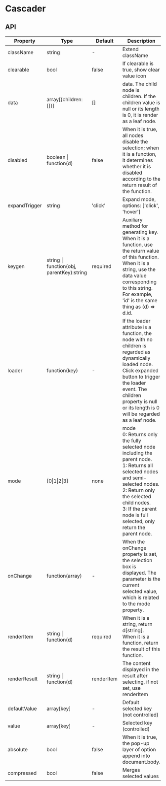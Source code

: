 # Cascader

<example />

## API

| Property | Type | Default | Description |
| --- | --- | --- | --- |
| className | string | - | Extend className |
| clearable | bool | false | If clearable is true, show clear value icon |
| data | array[{children:[]}] | [] | data. The child node is children. If the children value is null or its length is 0, it is render as a leaf node. |
| disabled | boolean \| function(d) | false | When it is true, all nodes disable the selection; when it is a function, it determines whether it is disabled according to the return result of the function. |
| expandTrigger | string | 'click' | Expand mode, options: \['click', 'hover'] |
| keygen | string \| function(obj, parentKey):string | required | Auxiliary method for generating key. <br />When it is a function, use the return value of this function. <br /> When it is a string, use the data value corresponding to this string. For example, 'id' is the same thing as (d) => d.id. |
| loader | function(key) | - | If the loader attribute is a function, the node with no children is regarded as dynamically loaded node. Click expanded button to trigger the loader event. The children property is null or its length is 0 will be regarded as a leaf node. |
| mode | \[0\|1\|2\|3\] | none | mode <br />0: Returns only the fully selected node including the parent node. <br />1: Returns all selected nodes and semi-selected nodes. <br />2: Return only the selected child nodes. <br />3: If the parent node is full selected, only return the parent node. |
| onChange | function(array) | - | When the onChange property is set, the selection box is displayed. The parameter is the current selected value, which is related to the mode property. |
| renderItem | string \| function(d) | required | When it is a string, return d\[string].<br /> When it is a function, return the result of this function. |
| renderResult | string \| function(d) | renderItem | The content displayed in the result after selecting, if not set, use renderItem |
| defaultValue | array\[key] | - | Default selected key (not controlled) | 
| value | array\[key] | - | Selected key (controlled) |
| absolute | bool | false | When it is true, the pop-up layer of option append into document.body. |
| compressed | bool | false | Merges selected values |
